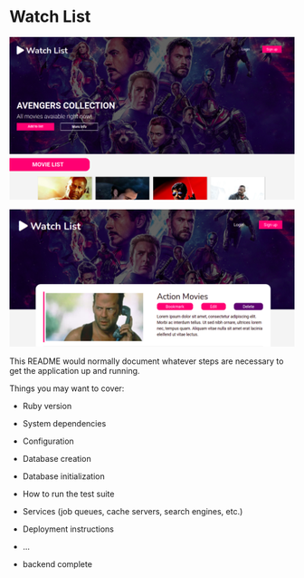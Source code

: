 # Watch List

![main banner](https://github.com/thiagohrcosta/rails-watch-list/blob/master/public/img/movieList.png?raw=true)

![content](https://github.com/thiagohrcosta/rails-watch-list/blob/master/public/img/bookmark.png?raw=true)

This README would normally document whatever steps are necessary to get the
application up and running.

Things you may want to cover:

* Ruby version

* System dependencies

* Configuration

* Database creation

* Database initialization

* How to run the test suite

* Services (job queues, cache servers, search engines, etc.)

* Deployment instructions

* ...

* backend complete
